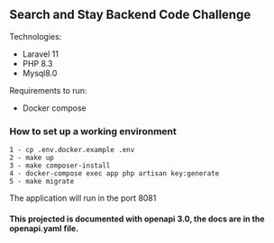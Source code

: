 ## Search and Stay Backend Code Challenge

Technologies:
 - Laravel 11
 - PHP 8.3
 - Mysql8.0

Requirements to run:
 - Docker compose
### How to set up a working environment
    1 - cp .env.docker.example .env
    2 - make up
    3 - make composer-install
    4 - docker-compose exec app php artisan key:generate
    5 - make migrate

The application will run in the port 8081

#### This projected is documented with openapi 3.0, the docs are  in the openapi.yaml file.


